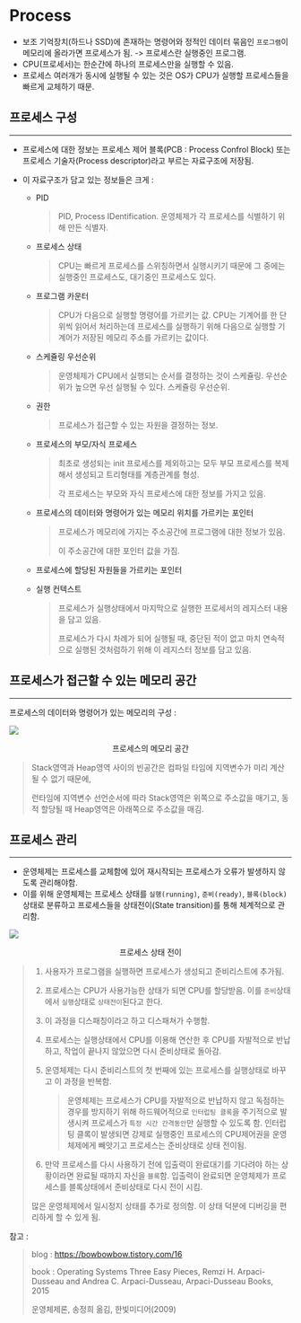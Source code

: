 # Process

+ 보조 기억장치(하드나 SSD)에 존재하는 명령어와 정적인 데이터 묶음인 `프로그램`이 메모리에 올라가면 프로세스가 됨.
  -> 프로세스란 실행중인 프로그램.
+ CPU(프로세서)는 한순간에 하나의 프로세스만을 실행할 수 있음.
+ 프로세스 여러개가 동시에 실행될 수 있는 것은 OS가 CPU가 실행할 프로세스들을 빠르게 교체하기 때문.

## 프로세스 구성

***

+  프로세스에 대한 정보는 프로세스 제어 블록(PCB : Process Confrol Block) 또는 프로세스 기술자(Process descriptor)라고 부르는 자료구조에 저장됨. 

+ 이 자료구조가 담고 있는 정보들은 크게 :

  * PID

    > PID, Process IDentification. 운영체제가 각 프로세스를 식별하기 위해 만든 식별자.

  * 프로세스 상태

    > CPU는 빠르게 프로세스를 스위칭하면서 실행시키기 때문에 그 중에는 실행중인 프로세스도, 대기중인 프로세스도 있다.

  * 프로그램 카운터

    > CPU가 다음으로 실행할 명령어를 가르키는 값. CPU는 기계어를 한 단위씩 읽어서 처리하는데 프로세스를 실행하기 위해 다음으로 실행할 기계어가 저장된 메모리 주소를 가르키는 값이다.

  * 스케쥴링 우선순위

    > 운영체제가 CPU에서 실행되는 순서를 결정하는 것이 스케쥴링. 우선순위가 높으면 우선 실행될 수 있다. 스케쥴링 우선순위.

  * 권한

    > 프로세스가 접근할 수 있는 자원을 결정하는 정보.

  * 프로세스의 부모/자식 프로세스

    > 최초로 생성되는 init 프로세스를 제외하고는 모두 부모 프로세스를 복제해서 생성되고 트리형태를 계층관계를 형성. 
    >
    > 각 프로세스는 부모와 자식 프로세스에 대한 정보를 가지고 있음.

  * 프로세스의 데이터와 명령어가 있는 메모리 위치를 가르키는 포인터

    > 프로세스가 메모리에 가지는 주소공간에 프로그램에 대한 정보가 있음.
    >
    > 이 주소공간에 대한 포인터 값을 가짐. 

  * 프로세스에 할당된 자원들을 가르키는 포인터

  * 실행 컨텍스트

    > 프로세스가 실행상태에서 마지막으로 실행한 프로세서의 레지스터 내용을 담고 있음.
    >
    > 프로세스가 다시 차례가 되어 실행될 때, 중단된 적이 없고 마치 연속적으로 실행된 것처럼하기 위해 이 레지스터 정보를 담고 있음.





## 프로세스가 접근할 수 있는 메모리 공간

***

프로세스의 데이터와 명령어가 있는 메모리의 구성 : 

<img src="https://t1.daumcdn.net/cfile/tistory/2453685056EEACBE22"/>

<p align="center"> 프로세스의 메모리 공간</p>

>  Stack영역과 Heap영역 사이의 빈공간은 컴파일 타임에 지역변수가 미리 계산될 수 없기 때문에,
>
> 런타임에 지역변수 선언순서에 따라 Stack영역은 위쪽으로 주소값을 매기고, 동적 할당될 때 Heap영역은 아래쪽으로 주소값을 매김.





## 프로세스 관리

***

+ 운영체제는 프로세스를 교체함에 있어 재시작되는 프로세스가 오류가 발생하지 않도록 관리해야함.
+ 이를 위해 운영체제는 프로세스 상태를 `실행(running)`, `준비(ready)`, `블록(block)` 상태로 분류하고 프로세스들을 상태전이(State transition)를 통해 체계적으로 관리함.

<img src="https://t1.daumcdn.net/cfile/tistory/27733D4856EEACF616"/>

<p align="center">프로세스 상태 전이</p>

> 1. 사용자가 프로그램을 실행하면 프로세스가 생성되고 준비리스트에 추가됨.
>
> 2. 프로세스는 CPU가 사용가능한 상태가 되면 CPU를 할당받음. 이를 `준비`상태에서 `실행`상태로 `상태전이`된다고 한다.
>
> 3. 이 과정을 디스패칭이라고 하고 디스패쳐가 수행함.
>
> 4. 프로세스는 실행상태에서 CPU를 이용해 연산한 후 CPU를 자발적으로 반납하고, 작업이 끝나지 않았으면 다시 준비상태로 돌아감.
>
> 5. 운영체제는 다시 준비리스트의 첫 번째에 있는 프로세스를 실행상태로 바꾸고 이 과정을 반복함.
>
>    > 운영체제는 프로세스가 CPU를 자발적으로 반납하지 않고 독점하는 경우를 방지하기 위해 하드웨어적으로 `인터럽팅 클록`을 주기적으로 발생시켜 프로세스가 `특정 시간 간격동안`만 실행할 수 있도록 함. 인터럽팅 클록이 발생되면 강제로 실행중인 프로세스의 CPU제어권을 운영체제에게 빼앗기고 프로세스는 준비상태로 상태 전이됨.
>
> 6. 만약 프로세스를 다시 사용하기 전에 입출력이 완료대기를 기다려야 하는 상황이라면 완료될 때까지 자신을 `블록`함. 입출력이 완료되면 운영체제가 프로세스를 블록상태에서 준비상태로 다시 전이 시킴.
>
> 많은 운영체제에서 일시정지 상태를 추가로 정의함. 이 상태 덕분에 디버깅을 편리하게 할 수 있게 됨.



참고 :

> blog : https://bowbowbow.tistory.com/16
>
> book : Operating Systems Three Easy Pieces, Remzi H. Arpaci-Dusseau and Andrea C. Arpaci-Dusseau, Arpaci-Dusseau Books, 2015
>
> 운영체제론, 송정희 옮김, 한빛미디어(2009)



